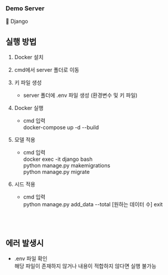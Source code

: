 ### Demo Server

🍔 Django

## 실행 방법

1. Docker 설치

2. cmd에서 server 폴더로 이동

3. 키 파일 생성

   - server 폴더에 .env 파일 생성 (환경변수 및 키 파일)

4. Docker 실행

   - cmd 입력</br>
     docker-compose up -d --build

5. 모델 적용

   - cmd 입력</br>
     docker exec -it django bash</br>
     python manage.py makemigrations</br>
     python manage.py migrate</br>

6. 시드 적용

   - cmd 입력</br>
     python manage.py add_data --total [원하는 데이터 수]
     exit

</br></br>

## 에러 발생시

- .env 파일 확인</br>
  해당 파일이 존재하지 않거나 내용이 적합하지 않다면 실행 불가능
